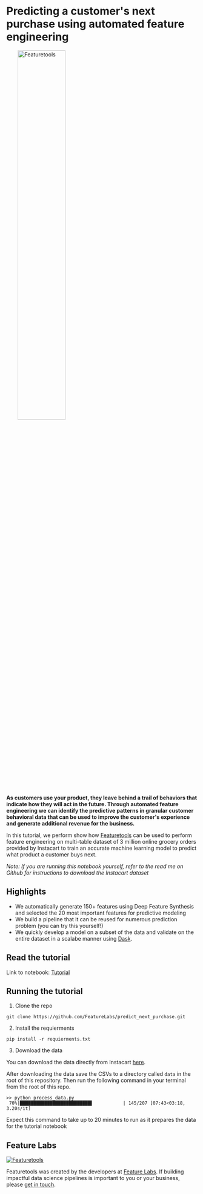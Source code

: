 # Predicting a customer's next purchase using automated feature engineering

<a style="margin:30px" href="https://www.featuretools.com">
    <img width=50% src="https://www.featuretools.com/wp-content/uploads/2017/12/FeatureLabs-Logo-Tangerine-800.png" alt="Featuretools" />
</a>

**As customers use your product, they leave behind a trail of behaviors that indicate how they will act in the future. Through automated feature engineering we can identify the predictive patterns in granular customer behavioral data that can be used to improve the customer's experience and generate additional revenue for the business.**

In this tutorial, we perform show how [Featuretools](https://www.featuretools.com) can be used to perform feature engineering on multi-table dataset of 3 million online grocery orders provided by Instacart to train an accurate machine learning model to predict what product a customer buys next.

*Note: If you are running this notebook yourself, refer to the read me on Github for instructions to download the Instacart dataset*

## Highlights

* We automatically generate 150+ features using Deep Feature Synthesis and selected the 20 most important features for predictive modeling
* We build a pipeline that it can be reused for numerous prediction problem (you can try this yourself!)
* We quickly develop a model on a subset of the data and validate on the entire dataset in a scalabe manner using [Dask](http://dask.pydata.org/en/latest/).

## Read the tutorial

Link to notebook: [Tutorial](Tutorial.ipynb)


## Running the tutorial

1. Clone the repo

```
git clone https://github.com/FeatureLabs/predict_next_purchase.git
```

2. Install the requierments

```
pip install -r requierments.txt
```

3. Download the data

You can download the data directly from Instacart [here](https://www.instacart.com/datasets/grocery-shopping-2017).

After downloading the data save the CSVs to a directory called `data` in the root of this repository. Then run the following command in your terminal from the root of this repo.

```
>> python process_data.py
 70%|██████████████████████████▌           | 145/207 [07:43<03:18,  3.20s/it]
```

Expect this command to take up to 20 minutes to run as it prepares the data for the tutorial notebook

## Feature Labs


<a href="https://www.featurelabs.com/">
    <img src="https://www.featurelabs.com/img/logo.png" alt="Featuretools" />
</a>


Featuretools was created by the developers at [Feature Labs](https://www.featurelabs.com/). If building impactful data science pipelines is important to you or your business, please [get in touch](https://www.featurelabs.com/contact.html).
